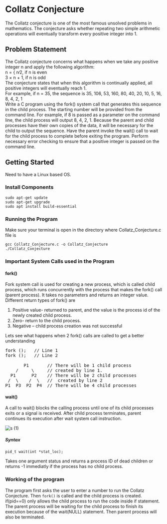 # Collatz Conjecture
The Collatz conjecture is one of the most famous unsolved problems in mathematics. The conjecture asks whether repeating two simple arithmetic operations will eventually transform every positive integer into 1.
## Problem Statement
The Collatz conjecture concerns what happens when we take any positive integer n and apply the following algorithm:  
n = { n∕2, if n is even  
      3 × n + 1, if n is odd  
The conjecture states that when this algorithm is continually applied,
all positive integers will eventually reach 1.  
For example, if n = 35, the sequence is
35, 106, 53, 160, 80, 40, 20, 10, 5, 16, 8, 4, 2, 1  
Write a C program using the fork() system call that generates this
sequence in the child process. The starting number will be provided
from the command line. For example, if 8 is passed as a parameter on
the command line, the child process will output 8, 4, 2, 1. Because the
parent and child processes have their own copies of the data, it will be
necessary for the child to output the sequence. Have the parent invoke
the wait() call to wait for the child process to complete before exiting
the program. Perform necessary error checking to ensure that a positive
integer is passed on the command line.

## Getting Started
Need to have a Linux based OS.
### Install Components
```
sudo apt-get update
sudo apt-get upgrade  
sudo apt install build-essential
```
### Running the Program
Make sure your terminal is open in the directory where Collatz_Conjecture.c file is  
```
gcc Collatz_Conjecture.c -o Collatz_Conjecture
./Collatz_Conjecture
```
### Important System Calls used in the Program
#### fork()
Fork system call is used for creating a new process, which is called child process, which runs concurrently with the process that makes the fork() call (parent process). 
It takes no parameters and returns an integer value.  
Different return types of fork() are
1)	Positive value- returned to parent, and the value is the  process id of the newly created child process.
2)	Zero- return to the child process.
3)	Negative – child process creation was not successful  
  
Lets see what happens when 2 fork() calls are called to get a better understanding  
<pre>
fork ();   // Line 1
fork ();   // Line 2

       P1       // There will be 1 child process 
    /     \     // created by line 1.
  P1      P2    // There will be 2 child processes
 /  \    /  \   //  created by line 2
P1  P3  P2  P4  // There will be 4 child processes 
</pre>
#### wait()
A call to wait() blocks the calling process until one of its child processes exits or a signal is received. After child process terminates, parent continues its execution after wait system call instruction.  
  
![s (1)](https://user-images.githubusercontent.com/58753266/200109353-c448023d-1f51-4d66-9c36-39b41ec6650b.jpg)

##### Syntax
```
pid_t wait(int *stat_loc);  
```
Takes one argument status and returns a process ID of dead children or returns -1 immediatly if the process has no child process.  

### Working of the program
The program first asks the user to enter a number to run the Collatz Conjecture.  Then `fork()` is called and the child process is created.  
if(pid==0) only allows the child process to run the code inside if statement.  The parent process will be waiting for the child process to finish its execution because of the wait(NULL) statement. Then parent process will also be terminated.
